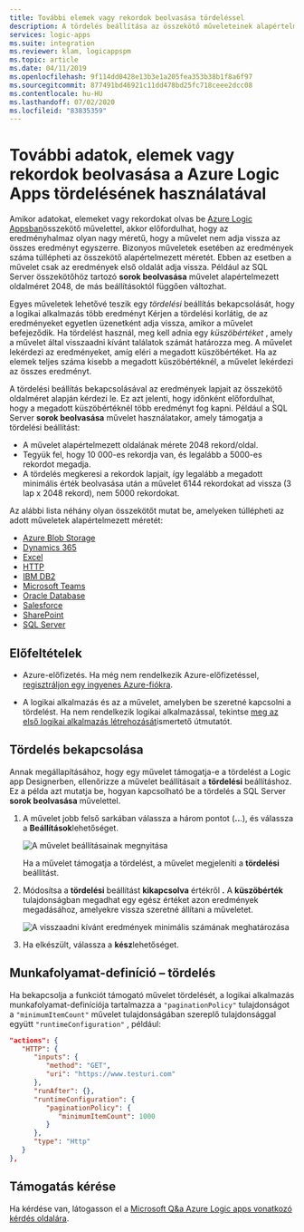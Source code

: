 ```yaml
---
title: További elemek vagy rekordok beolvasása tördeléssel
description: A tördelés beállítása az összekötő műveleteinek alapértelmezett méretének túllépése Azure Logic Apps
services: logic-apps
ms.suite: integration
ms.reviewer: klam, logicappspm
ms.topic: article
ms.date: 04/11/2019
ms.openlocfilehash: 9f114dd0428e13b3e1a205fea353b38b1f8a6f97
ms.sourcegitcommit: 877491bd46921c11dd478bd25fc718ceee2dcc08
ms.contentlocale: hu-HU
ms.lasthandoff: 07/02/2020
ms.locfileid: "83835359"
---
```

# <a name="get-more-data-items-or-records-by-using-pagination-in-azure-logic-apps"></a>További adatok, elemek vagy rekordok beolvasása a Azure Logic Apps tördelésének használatával

Amikor adatokat, elemeket vagy rekordokat olvas be [Azure Logic Appsban](../logic-apps/logic-apps-overview.md)összekötő művelettel, akkor előfordulhat, hogy az eredményhalmaz olyan nagy méretű, hogy a művelet nem adja vissza az összes eredményt egyszerre. Bizonyos műveletek esetében az eredmények száma túllépheti az összekötő alapértelmezett méretét. Ebben az esetben a művelet csak az eredmények első oldalát adja vissza. Például az SQL Server összekötőhöz tartozó **sorok beolvasása** művelet alapértelmezett oldalméret 2048, de más beállításoktól függően változhat.

Egyes műveletek lehetővé teszik egy *tördelési* beállítás bekapcsolását, hogy a logikai alkalmazás több eredményt Kérjen a tördelési korlátig, de az eredményeket egyetlen üzenetként adja vissza, amikor a művelet befejeződik. Ha tördelést használ, meg kell adnia egy *küszöbértéket* , amely a művelet által visszaadni kívánt találatok számát határozza meg. A művelet lekérdezi az eredményeket, amíg eléri a megadott küszöbértéket. Ha az elemek teljes száma kisebb a megadott küszöbértéknél, a művelet lekérdezi az összes eredményt.

A tördelési beállítás bekapcsolásával az eredmények lapjait az összekötő oldalméret alapján kérdezi le. Ez azt jelenti, hogy időnként előfordulhat, hogy a megadott küszöbértéknél több eredményt fog kapni. Például a SQL Server **sorok beolvasása** művelet használatakor, amely támogatja a tördelési beállítást:

* A művelet alapértelmezett oldalának mérete 2048 rekord/oldal.
* Tegyük fel, hogy 10 000-es rekordja van, és legalább a 5000-es rekordot megadja.
* A tördelés megkeresi a rekordok lapjait, így legalább a megadott minimális érték beolvasása után a művelet 6144 rekordokat ad vissza (3 lap x 2048 rekord), nem 5000 rekordokat.

Az alábbi lista néhány olyan összekötőt mutat be, amelyeken túllépheti az adott műveletek alapértelmezett méretét:

* [Azure Blob Storage](https://docs.microsoft.com/connectors/azureblob/)
* [Dynamics 365](https://docs.microsoft.com/connectors/dynamicscrmonline/)
* [Excel](https://docs.microsoft.com/connectors/excel/)
* [HTTP](https://docs.microsoft.com/azure/connectors/connectors-native-http)
* [IBM DB2](https://docs.microsoft.com/connectors/db2/)
* [Microsoft Teams](https://docs.microsoft.com/connectors/teams/)
* [Oracle Database](https://docs.microsoft.com/connectors/oracle/)
* [Salesforce](https://docs.microsoft.com/connectors/salesforce/)
* [SharePoint](https://docs.microsoft.com/connectors/sharepointonline/)
* [SQL Server](https://docs.microsoft.com/connectors/sql/)

## <a name="prerequisites"></a>Előfeltételek

* Azure-előfizetés. Ha még nem rendelkezik Azure-előfizetéssel, [regisztráljon egy ingyenes Azure-fiókra](https://azure.microsoft.com/free/).

* A logikai alkalmazás és az a művelet, amelyben be szeretné kapcsolni a tördelést. Ha nem rendelkezik logikai alkalmazással, tekintse [meg az első logikai alkalmazás létrehozását](../logic-apps/quickstart-create-first-logic-app-workflow.md)ismertető útmutatót.

## <a name="turn-on-pagination"></a>Tördelés bekapcsolása

Annak megállapításához, hogy egy művelet támogatja-e a tördelést a Logic app Designerben, ellenőrizze a művelet beállításait a **tördelési** beállításhoz. Ez a példa azt mutatja be, hogyan kapcsolható be a tördelés a SQL Server **sorok beolvasása** művelettel.

1. A művelet jobb felső sarkában válassza a három pontot (**..**.), és válassza a **Beállítások**lehetőséget.

   ![A művelet beállításainak megnyitása](./media/logic-apps-exceed-default-page-size-with-pagination/sql-action-settings.png)

   Ha a művelet támogatja a tördelést, a művelet megjeleníti a **tördelési** beállítást.

1. Módosítsa a **tördelési** beállítást **kikapcsolva** értékről **.** A **küszöbérték** tulajdonságban megadhat egy egész értéket azon eredmények megadásához, amelyekre vissza szeretné állítani a műveletet.

   ![A visszaadni kívánt eredmények minimális számának meghatározása](./media/logic-apps-exceed-default-page-size-with-pagination/sql-action-settings-pagination.png)

1. Ha elkészült, válassza a **kész**lehetőséget.

## <a name="workflow-definition---pagination"></a>Munkafolyamat-definíció – tördelés

Ha bekapcsolja a funkciót támogató művelet tördelését, a logikai alkalmazás munkafolyamat-definíciója tartalmazza a `"paginationPolicy"` tulajdonságot a `"minimumItemCount"` művelet tulajdonságában szereplő tulajdonsággal együtt `"runtimeConfiguration"` , például:

```json
"actions": {
   "HTTP": {
      "inputs": {
         "method": "GET",
         "uri": "https://www.testuri.com"
      },
      "runAfter": {},
      "runtimeConfiguration": {
         "paginationPolicy": {
            "minimumItemCount": 1000
         }
      },
      "type": "Http"
   }
},
```

## <a name="get-support"></a>Támogatás kérése

Ha kérdése van, látogasson el a [Microsoft Q&a Azure Logic apps vonatkozó kérdés oldalára](https://docs.microsoft.com/answers/topics/azure-logic-apps.html).
